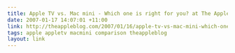 ```yaml
---
title: Apple TV vs. Mac mini - Which one is right for you? at The Apple Blog
date: 2007-01-17 14:07:01 +11:00
link: http://theappleblog.com/2007/01/16/apple-tv-vs-mac-mini-which-one-is-right-for-you/
tags: apple appletv macmini comparison theappleblog
layout: link
---
```

